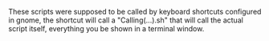 These scripts were supposed to be called by keyboard shortcuts configured in gnome, the shortcut will call a "Calling(...).sh" that will call the actual script itself, everything you be shown in a terminal window.
